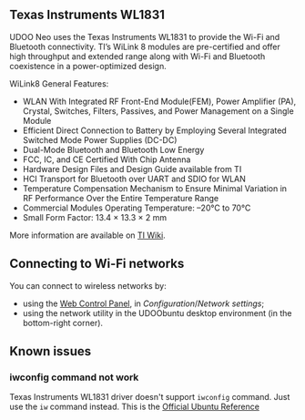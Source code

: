 ## Texas Instruments WL1831
UDOO Neo uses the Texas Instruments WL1831 to provide the Wi-Fi and Bluetooth connectivity. TI’s WiLink 8 modules are pre-certified and offer high throughput and extended range along with Wi-Fi and Bluetooth coexistence in a power-optimized design.

WiLink8 General Features:

* WLAN With Integrated RF Front-End Module(FEM), Power Amplifier (PA), Crystal, Switches, Filters, Passives, and Power Management on a Single Module
* Efficient Direct Connection to Battery by Employing Several Integrated Switched Mode Power Supplies (DC-DC)
* Dual-Mode Bluetooth and Bluetooth Low Energy
* FCC, IC, and CE Certified With Chip Antenna
* Hardware Design Files and Design Guide available from TI 
* HCI Transport for Bluetooth over UART and SDIO for WLAN
* Temperature Compensation Mechanism to Ensure Minimal Variation in RF Performance Over the Entire Temperature Range
* Commercial Modules Operating Temperature: –20°C to 70°C
* Small Form Factor: 13.4 × 13.3 × 2 mm

More information are available on [TI Wiki](http://processors.wiki.ti.com/index.php/WL18xx).

## Connecting to Wi-Fi networks

You can connect to wireless networks by:
 * using the [Web Control Panel](!Basic_Setup/Web_Control_Panel), in *Configuration*/*Network settings*;
 * using the network utility in the UDOObuntu desktop environment (in the bottom-right corner).

## Known issues

### iwconfig command not work
Texas Instruments WL1831 driver doesn't support `iwconfig` command.  Just use the `iw` command instead.
This is the [Official Ubuntu Reference](http://manpages.ubuntu.com/manpages/vivid/man8/iw.8.html)


